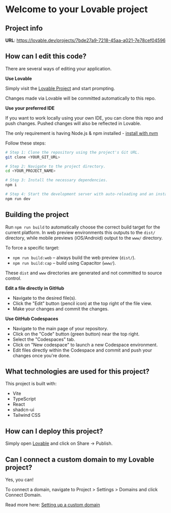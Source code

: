 # Welcome to your Lovable project

## Project info

**URL**: https://lovable.dev/projects/7bde27a9-7218-45aa-a021-7e78cef04596

## How can I edit this code?

There are several ways of editing your application.

**Use Lovable**

Simply visit the [Lovable Project](https://lovable.dev/projects/7bde27a9-7218-45aa-a021-7e78cef04596) and start prompting.

Changes made via Lovable will be committed automatically to this repo.

**Use your preferred IDE**

If you want to work locally using your own IDE, you can clone this repo and push changes. Pushed changes will also be reflected in Lovable.

The only requirement is having Node.js & npm installed - [install with nvm](https://github.com/nvm-sh/nvm#installing-and-updating)

Follow these steps:

```sh
# Step 1: Clone the repository using the project's Git URL.
git clone <YOUR_GIT_URL>

# Step 2: Navigate to the project directory.
cd <YOUR_PROJECT_NAME>

# Step 3: Install the necessary dependencies.
npm i

# Step 4: Start the development server with auto-reloading and an instant preview.
npm run dev
```

## Building the project

Run `npm run build` to automatically choose the correct build target for the current platform. In web preview environments this outputs to the `dist/` directory, while mobile previews (iOS/Android) output to the `www/` directory.

To force a specific target:

- `npm run build:web` – always build the web preview (`dist/`).
- `npm run build:cap` – build using Capacitor (`www/`).

These `dist` and `www` directories are generated and not committed to source control.


**Edit a file directly in GitHub**

- Navigate to the desired file(s).
- Click the "Edit" button (pencil icon) at the top right of the file view.
- Make your changes and commit the changes.

**Use GitHub Codespaces**

- Navigate to the main page of your repository.
- Click on the "Code" button (green button) near the top right.
- Select the "Codespaces" tab.
- Click on "New codespace" to launch a new Codespace environment.
- Edit files directly within the Codespace and commit and push your changes once you're done.

## What technologies are used for this project?

This project is built with:

- Vite
- TypeScript
- React
- shadcn-ui
- Tailwind CSS

## How can I deploy this project?

Simply open [Lovable](https://lovable.dev/projects/7bde27a9-7218-45aa-a021-7e78cef04596) and click on Share -> Publish.

## Can I connect a custom domain to my Lovable project?

Yes, you can!

To connect a domain, navigate to Project > Settings > Domains and click Connect Domain.

Read more here: [Setting up a custom domain](https://docs.lovable.dev/tips-tricks/custom-domain#step-by-step-guide)
